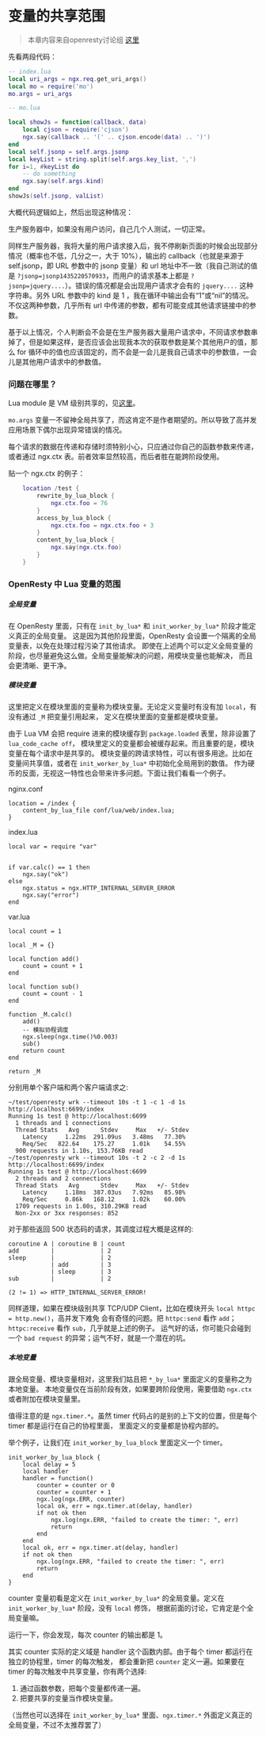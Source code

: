 # 变量的共享范围

> 本章内容来自openresty讨论组 [这里](https://groups.google.com/forum/#!topic/openresty/3ylMdtvUJqg)

先看两段代码：

```lua
-- index.lua
local uri_args = ngx.req.get_uri_args()
local mo = require('mo')
mo.args = uri_args
```

```lua
-- mo.lua

local showJs = function(callback, data)
    local cjson = require('cjson')
    ngx.say(callback .. '(' .. cjson.encode(data) .. ')')
end
local self.jsonp = self.args.jsonp
local keyList = string.split(self.args.key_list, ',')
for i=1, #keyList do
    -- do something
    ngx.say(self.args.kind)
end
showJs(self.jsonp, valList)
```

大概代码逻辑如上，然后出现这种情况：

生产服务器中，如果没有用户访问，自己几个人测试，一切正常。

同样生产服务器，我将大量的用户请求接入后，我不停刷新页面的时候会出现部分情况（概率也不低，几分之一，大于 10%），输出的 callback（也就是来源于 self.jsonp，即 URL 参数中的 jsonp 变量）和 url 地址中不一致（我自己测试的值是 `?jsonp=jsonp1435220570933`，而用户的请求基本上都是 `?jsonp=jquery....`）。错误的情况都是会出现用户请求才会有的 `jquery....` 这种字符串。另外 URL 参数中的 kind 是 1 ，我在循环中输出会有“1”或“nil”的情况。不仅这两种参数，几乎所有 url 中传递的参数，都有可能变成其他请求链接中的参数。

基于以上情况，个人判断会不会是在生产服务器大量用户请求中，不同请求参数串掉了，但是如果这样，是否应该会出现我本次的获取参数是某个其他用户的值，那么 for 循环中的值也应该固定的，而不会是一会儿是我自己请求中的参数值，一会儿是其他用户请求中的参数值。

### 问题在哪里？

Lua module 是 VM 级别共享的，见[这里](https://github.com/openresty/lua-nginx-module#data-sharing-within-an-nginx-worker)。

`mo.args` 变量一不留神全局共享了，而这肯定不是作者期望的。所以导致了高并发应用场景下偶尔出现异常错误的情况。

每个请求的数据在传递和存储时须特别小心，只应通过你自己的函数参数来传递，或者通过 ngx.ctx 表。前者效率显然较高，而后者胜在能跨阶段使用。

贴一个 ngx.ctx 的例子：

```lua
    location /test {
        rewrite_by_lua_block {
            ngx.ctx.foo = 76
        }
        access_by_lua_block {
            ngx.ctx.foo = ngx.ctx.foo + 3
        }
        content_by_lua_block {
            ngx.say(ngx.ctx.foo)
        }
    }
```

### OpenResty 中 Lua 变量的范围

##### 全局变量

在 OpenResty 里面，只有在 `init_by_lua*` 和 `init_worker_by_lua*` 阶段才能定义真正的全局变量。
这是因为其他阶段里面，OpenResty 会设置一个隔离的全局变量表，以免在处理过程污染了其他请求。
即使在上述两个可以定义全局变量的阶段，也尽量避免这么做。全局变量能解决的问题，用模块变量也能解决，
而且会更清晰、更干净。

##### 模块变量

这里把定义在模块里面的变量称为模块变量。无论定义变量时有没有加 `local`，有没有通过 `_M` 把变量引用起来，
定义在模块里面的变量都是模块变量。

由于 Lua VM 会把 require 进来的模块缓存到 `package.loaded` 表里，除非设置了 `lua_code_cache off`，
模块里定义的变量都会被缓存起来。而且重要的是，模块变量在每个请求中是共享的。
模块变量的跨请求特性，可以有很多用途。比如在变量间共享值，或者在 `init_worker_by_lua*` 中初始化全局用到的数值。
作为硬币的反面，无视这一特性也会带来许多问题。下面让我们看看一个例子。

nginx.conf
```
location = /index {
    content_by_lua_file conf/lua/web/index.lua;
}
```

index.lua
```
local var = require "var"


if var.calc() == 1 then
    ngx.say("ok")
else
    ngx.status = ngx.HTTP_INTERNAL_SERVER_ERROR
    ngx.say("error")
end
```

var.lua
```
local count = 1

local _M = {}

local function add()
    count = count + 1
end

local function sub()
    count = count - 1
end

function _M.calc()
    add()
    -- 模拟协程调度
    ngx.sleep(ngx.time()%0.003)
    sub()
    return count
end

return _M
```

分别用单个客户端和两个客户端请求之:
```
~/test/openresty wrk --timeout 10s -t 1 -c 1 -d 1s http://localhost:6699/index
Running 1s test @ http://localhost:6699
  1 threads and 1 connections
  Thread Stats   Avg      Stdev     Max   +/- Stdev
    Latency     1.22ms  291.09us   3.48ms   77.30%
    Req/Sec   822.64    175.27     1.01k    54.55%
  900 requests in 1.10s, 153.76KB read
~/test/openresty wrk --timeout 10s -t 2 -c 2 -d 1s http://localhost:6699/index
Running 1s test @ http://localhost:6699
  2 threads and 2 connections
  Thread Stats   Avg      Stdev     Max   +/- Stdev
    Latency     1.18ms  387.03us   7.92ms   85.98%
    Req/Sec     0.86k   168.12     1.02k    60.00%
  1709 requests in 1.00s, 310.29KB read
  Non-2xx or 3xx responses: 852
```

对于那些返回 500 状态码的请求，其调度过程大概是这样的:
```
coroutine A | coroutine B | count
add         |             | 2
sleep       |             | 2
            | add         | 3
            | sleep       | 3
sub         |             | 2

(2 != 1) => HTTP_INTERNAL_SERVER_ERROR!
```

同样道理，如果在模块级别共享 TCP/UDP Client，比如在模块开头 `local httpc = http.new()`，高并发下难免
会有奇怪的问题。把 `httpc:send` 看作 `add`；`httpc:receive` 看作 `sub`，几乎就是上述的例子。
运气好的话，你可能只会碰到一个 `bad request` 的异常；运气不好，就是一个潜在的坑。

##### 本地变量

跟全局变量、模块变量相对，这里我们姑且把 `*_by_lua*` 里面定义的变量称之为本地变量。
本地变量仅在当前阶段有效，如果要跨阶段使用，需要借助 `ngx.ctx` 或者附加在模块变量里。

值得注意的是 `ngx.timer.*`。虽然 timer 代码占的是别的上下文的位置，但是每个 timer 都是运行在自己的协程里面，
里面定义的变量都是协程内部的。

举个例子，让我们在 `init_worker_by_lua_block` 里面定义一个 timer。
```
init_worker_by_lua_block {
    local delay = 5
    local handler
    handler = function()
        counter = counter or 0
        counter = counter + 1
        ngx.log(ngx.ERR, counter)
        local ok, err = ngx.timer.at(delay, handler)
        if not ok then
            ngx.log(ngx.ERR, "failed to create the timer: ", err)
            return
        end
    end
    local ok, err = ngx.timer.at(delay, handler)
    if not ok then
        ngx.log(ngx.ERR, "failed to create the timer: ", err)
        return
    end
}
```

counter 变量初看是定义在 `init_worker_by_lua*` 的全局变量。定义在 `init_worker_by_lua*` 阶段，没有 `local` 修饰，
根据前面的讨论，它肯定是个全局变量嘛。

运行一下，你会发现，每次 counter 的输出都是 1。

其实 counter 实际的定义域是 handler 这个函数内部。由于每个 timer 都运行在独立的协程里，timer 的每次触发，
都会重新把 `counter` 定义一遍。如果要在 timer 的每次触发中共享变量，你有两个选择:

1. 通过函数参数，把每个变量都传递一遍。
2. 把要共享的变量当作模块变量。

（当然也可以选择在 `init_worker_by_lua*` 里面、`ngx.timer.*` 外面定义真正的全局变量，不过不太推荐罢了）
